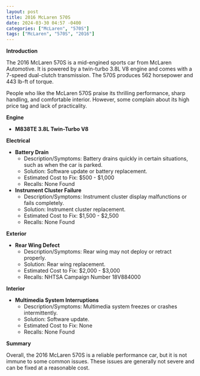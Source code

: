 ```yaml
---
layout: post
title: 2016 McLaren 570S
date: 2024-03-30 04:57 -0400
categories: ["McLaren", "570S"]
tags: ["McLaren", "570S", "2016"]
---
```

**Introduction**

The 2016 McLaren 570S is a mid-engined sports car from McLaren Automotive. It is powered by a twin-turbo 3.8L V8 engine and comes with a 7-speed dual-clutch transmission. The 570S produces 562 horsepower and 443 lb-ft of torque.

People who like the McLaren 570S praise its thrilling performance, sharp handling, and comfortable interior. However, some complain about its high price tag and lack of practicality.

**Engine**

* **M838TE 3.8L Twin-Turbo V8**

**Electrical**

* **Battery Drain**
    * Description/Symptoms: Battery drains quickly in certain situations, such as when the car is parked.
    * Solution: Software update or battery replacement.
    * Estimated Cost to Fix: $500 - $1,000
    * Recalls: None Found
* **Instrument Cluster Failure**
    * Description/Symptoms: Instrument cluster display malfunctions or fails completely.
    * Solution: Instrument cluster replacement.
    * Estimated Cost to Fix: $1,500 - $2,500
    * Recalls: None Found

**Exterior**

* **Rear Wing Defect**
    * Description/Symptoms: Rear wing may not deploy or retract properly.
    * Solution: Rear wing replacement.
    * Estimated Cost to Fix: $2,000 - $3,000
    * Recalls: NHTSA Campaign Number 18V884000

**Interior**

* **Multimedia System Interruptions**
    * Description/Symptoms: Multimedia system freezes or crashes intermittently.
    * Solution: Software update.
    * Estimated Cost to Fix: None
    * Recalls: None Found

**Summary**

Overall, the 2016 McLaren 570S is a reliable performance car, but it is not immune to some common issues. These issues are generally not severe and can be fixed at a reasonable cost.
